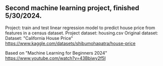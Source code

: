 ## Second machine learning project, finished 5/30/2024.
Project: train and test linear regression model to predict house price from features in a census dataset.
Project dataset: housing.csv
Original dataset: Dataset: "California House Price" https://www.kaggle.com/datasets/shibumohapatra/house-price













Based on "Machine Learning for Beginners 2024"
  https://www.youtube.com/watch?v=43Bbjwy2f5I



